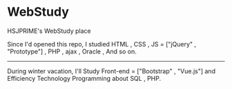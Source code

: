 # WebStudy
HSJPRIME's WebStudy place

Since I'd opened this repo, I studied HTML , CSS , JS = ["jQuery" , "Prototype"] , PHP , ajax , Oracle , And so on.

<hr>

During winter vacation, I'll Study Front-end = ["Bootstrap" , "Vue.js"]
and Efficiency Technology Programming about SQL , PHP.
